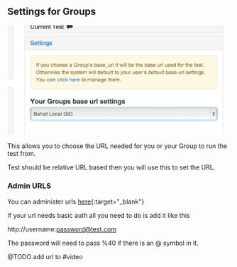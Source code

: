 ## Settings for Groups 

![Settings Group](images/settings_group.png)

This allows you to choose the URL needed for you or your Group to run the test from.

Test should be relative URL based then you will use this to set the URL.

### Admin URLS

You can administer urls [here](/admin/behat/settings/base_url/groups){:target="_blank"}

If your url needs basic auth all you need to do is add it like this

http://username:password@test.com

The password will need to pass %40 if there is an @ symbol in it.


@TODO add url to #video

